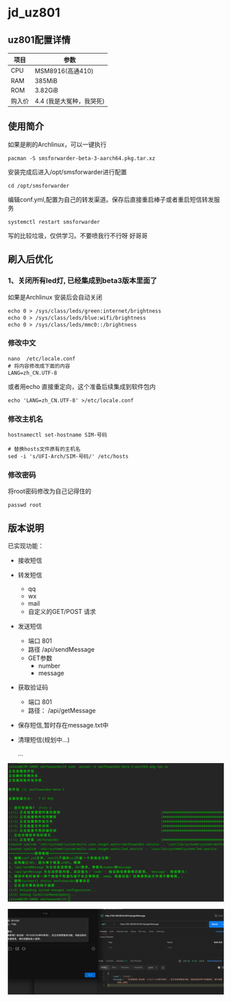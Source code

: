 # jd_uz801

## uz801配置详情
| 项目 | 参数 |
|-----|------|
|CPU|MSM8916(高通410)|
|RAM|385MiB|
|ROM|3.82GiB|
|购入价|4.4 (我是大冤种，我哭死)|



## 使用简介

如果是刷的Archlinux，可以一键执行

```shell
pacman -S smsforwarder-beta-3-aarch64.pkg.tar.xz
```
安装完成后进入/opt/smsforwarder进行配置
```shell
cd /opt/smsforwarder
```
编辑conf.yml,配置为自己的转发渠道。保存后直接重启棒子或者重启短信转发服务
```shell
systemctl restart smsforwarder
```

写的比较垃圾，仅供学习。不要喷我行不行呀 好哥哥

## 刷入后优化
### 1、关闭所有led灯, 已经集成到beta3版本里面了 

如果是Archlinux 安装后会自动关闭

```shell
echo 0 > /sys/class/leds/green:internet/brightness
echo 0 > /sys/class/leds/blue:wifi/brightness
echo 0 > /sys/class/leds/mmc0::/brightness
```
### 修改中文
```shell
nano  /etc/locale.conf
# 将内容修改成下面的内容
LANG=zh_CN.UTF-8
```
或者用echo 直接重定向，这个准备后续集成到软件包内
```shell
echo 'LANG=zh_CN.UTF-8' >/etc/locale.conf 
```

### 修改主机名
```shell
hostnamectl set-hostname SIM-号码

# 替换hosts文件原有的主机名
sed -i 's/UFI-Arch/SIM-号码/' /etc/hosts
```

###  修改密码
将root密码修改为自己记得住的
```shell
passwd root
```


## 版本说明

已实现功能：

* 接收短信

* 转发短信

  * qq
  * wx
  * mail
  * 自定义的GET/POST 请求

* 发送短信

  * 端口 801
  * 路径 /api/sendMessage
  * GET参数
    * number
    * message

* 获取验证码

  * 端口 801
  * 路径： /api/getMessage

* 保存短信,暂时存在message.txt中

* 清理短信(规划中...)

  ...

![img](README.assets/1.png)

![img](README.assets/2.png)
